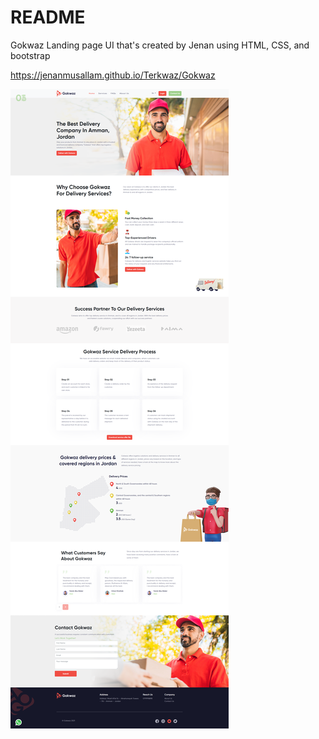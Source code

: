 # README #

Gokwaz Landing page UI that's created by Jenan using HTML, CSS, and bootstrap

https://jenanmusallam.github.io/Terkwaz/Gokwaz

![](https://github.com/Jenanmusallam/Terkwaz/blob/main/Gokwaz/gokwaz.png)
